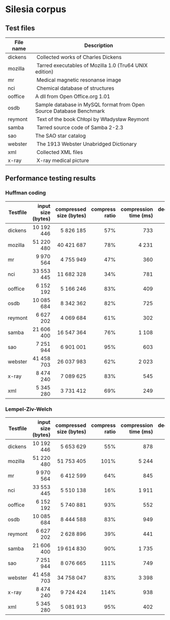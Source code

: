 # Silesia corpus

## Test files
File name | Description
--- | ---
dickens | Collected works of Charles Dickens
mozilla | Tarred executables of Mozilla 1.0 (Tru64 UNIX edition)
mr | Medical magnetic resonanse image
nci | Chemical database of structures
ooffice | A dll from Open Office.org 1.01
osdb | Sample database in MySQL format from Open Source Database Benchmark
reymont | Text of the book Chłopi by Władysław Reymont
samba | Tarred source code of Samba 2-2.3
sao | The SAO star catalog
webster | The 1913 Webster Unabridged Dictionary
xml | Collected XML files
x-ray | X-ray medical picture

## Performance testing results
### Huffman coding
Testfile | input size (bytes) | compressed size (bytes) | compress ratio | compression time (ms) | decompression time (ms)
--- | ---: | ---: | ---: | ---: | ---:
dickens | 10 192 446 | 5 826 185 | 57% | 733 | 413
mozilla | 51 220 480 | 40 421 687 | 78% | 4 231 | 2 211
mr | 9 970 564 | 4 755 949 | 47% | 360 | 275
nci | 33 553 445 | 11 682 328 | 34% | 781 | 544
ooffice | 6 152 192 | 5 166 246 | 83% | 409 | 349
osdb | 10 085 684 | 8 342 362 | 82% | 725 | 625
reymont | 6 627 202 | 4 069 684 | 61% | 302 | 247
samba | 21 606 400 | 16 547 364 | 76% | 1 108 | 959
sao | 7 251 944 | 6 901 001 | 95% | 603 | 500
webster | 41 458 703 | 26 037 983 | 62% | 2 023 | 1 632
x-ray | 8 474 240 | 7 089 625 | 83% | 545 | 455
xml | 5 345 280 | 3 731 412 | 69% | 249 | 212

### Lempel-Ziv-Welch
Testfile | input size (bytes) | compressed size (bytes) | compress ratio | compression time (ms) | decompression time (ms)
--- | ---: | ---: | ---: | ---: | ---:
dickens | 10 192 446 | 5 653 629 | 55% | 878 | 356
mozilla | 51 220 480 | 51 753 405 | 101% | 5 244 | 2 248
mr | 9 970 564 | 6 412 599 | 64% | 845 | 309
nci | 33 553 445 | 5 510 138 | 16% | 1 911 | 492
ooffice | 6 152 192 | 5 740 881 | 93% | 552 | 269
osdb | 10 085 684 | 8 444 588 | 83% | 949 | 422
reymont | 6 627 202 | 2 628 896 | 39% | 441 | 169
samba | 21 606 400 | 19 614 830 | 90% | 1 735 | 907
sao | 7 251 944 | 8 076 665 | 111% | 749 | 362
webster | 41 458 703 | 34 758 047 | 83% | 3 398 | 1 693
x-ray | 8 474 240 | 9 724 424 | 114% | 938 | 441
xml | 5 345 280 | 5 081 913 | 95% | 402 | 240

